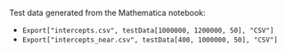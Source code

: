 Test data generated from the Mathematica notebook:

- `Export["intercepts.csv", testData[1000000, 1200000, 50], "CSV"]`
- `Export["intercepts_near.csv", testData[400, 1000000, 50], "CSV"]`
